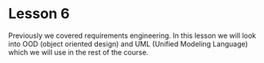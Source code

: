 # Lesson 6

Previously we covered requirements engineering. In this lesson we will look into OOD (object oriented design) and UML (Unified Modeling Language) which we will use in the rest of the course.
